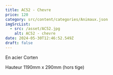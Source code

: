 ```yaml
---
title: AC52 - Chevre
price: 120
category: src/content/categories/Animaux.json
imgSrcList:
  - src: /asset/AC52.jpg
    alt: AC52 - chevre
date: 2024-05-30T12:46:52.549Z
draft: false
---
```


En acier Corten

Hauteur 1190mm x 290mm (hors tige)

